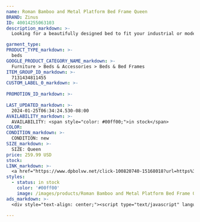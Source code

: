 ```yaml
---
name: Roman Bamboo and Metal Platform Bed Frame Queen
BRAND: Zinus
ID: 40014255063103
description_markdown: >-
  Looking for a beautifully designed bed to fit your industrial or modern interior? The Roman Bamboo and Metal Platform Bed delivers just that, plus so much more! Made from a bold and sturdy steel frame, this platform bed features a slatted headboard and low-profile footboard both made from attractively finished sustainable bamboo. This stylish mix is paired with a clean silhouette and 12-inch mattress platform that allows you plenty of space under the bed for storage.

garment_type:
PRODUCT_TYPE_markdown: >-
  beds
GOOGLE_PRODUCT_CATEGORY_NAME_markdown: >-
  Furniture > Beds & Accessories > Beds & Bed Frames
ITEM_GROUP_ID_markdown: >-
  7131434811455
CUSTOM_LABEL_0_markdown: >-
  
PROMOTION_ID_markdown: >-
  
LAST_UPDATED_markdown: >-
  2024-01-25T06:34:24.530-08:00
AVAILABILITY_markdown: >-
  AVAILABILITY: <span style="color: #00ff00;">in stock</span>
COLOR:
CONDITION_markdown: >-
  CONDITION: new
SIZE_markdown: >-
  SIZE: Queen
price: 259.99 USD
stock: 
LINK_markdown: >-
  <a href="https://www.dpbolvw.net/click-100820740-15168018?url=https%3A%2F%2Fwww.zinus.com%2Fproducts%2Froman-brown-bamboo-and-metal-size-platform-bed-frame%3Fvariant%3D40014255063103" target="_blank" style="display: inline-block; padding: 10px 20px; font-size: 16px; text-align: center; text-decoration: none; cursor: pointer; border: 1px solid #3498db; color: #3498db; background-color: #fff; border-radius: 5px; transition: background-color 0.3s;">Go to Product</a>
styles:
  - status: in stock
    color: '#00ff00'
    image: /images/products/Roman Bamboo and Metal Platform Bed Frame Queen/RomanWoodandmetalplatformbed_Queensize_4.jpg
ads_markdown: >-
  <div style="text-align: center;"><script type="text/javascript" language="javascript" src="https://www.tkqlhce.com/placeholder-52290839?target=_top&mouseover=N"></script></div>

---
```


